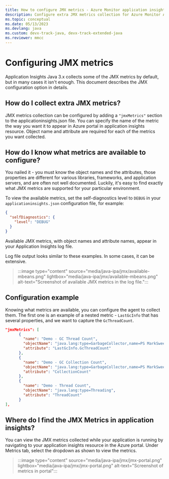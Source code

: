 ```yaml
---
title: How to configure JMX metrics - Azure Monitor application insights for Java
description: Configure extra JMX metrics collection for Azure Monitor Application Insights Java agent
ms.topic: conceptual
ms.date: 05/13/2023
ms.devlang: java
ms.custom: devx-track-java, devx-track-extended-java
ms.reviewer: mmcc
---
```


# Configuring JMX metrics

Application Insights Java 3.x collects some of the JMX metrics by default, but in many cases it isn't enough. This document describes the JMX configuration option in details.

## How do I collect extra JMX metrics?

JMX metrics collection can be configured by adding a ```"jmxMetrics"``` section to the applicationinsights.json file. You can specify the name of the metric the way you want it to appear in Azure portal in application insights resource. Object name and attribute are required for each of the metrics you want collected.

## How do I know what metrics are available to configure?

You nailed it - you must know the object names and the attributes, those properties are different for various libraries, frameworks, and application servers, and are often not well documented. Luckily, it's easy to find exactly what JMX metrics are supported for your particular environment.

To view the available metrics, set the self-diagnostics level to `DEBUG` in your `applicationinsights.json` configuration file, for example:

```json
{
  "selfDiagnostics": {
    "level": "DEBUG"
  }
}
```

Available JMX metrics, with object names and attribute names, appear in your Application Insights log file.

Log file output looks similar to these examples. In some cases, it can be extensive.

> :::image type="content" source="media/java-ipa/jmx/available-mbeans.png" lightbox="media/java-ipa/jmx/available-mbeans.png" alt-text="Screenshot of available JMX metrics in the log file.":::


## Configuration example

Knowing what metrics are available, you can configure the agent to collect them. The first one is an example of a nested metric - `LastGcInfo` that has several properties, and we want to capture the `GcThreadCount`.

```json
"jmxMetrics": [
      {
        "name": "Demo - GC Thread Count",
        "objectName": "java.lang:type=GarbageCollector,name=PS MarkSweep",
        "attribute": "LastGcInfo.GcThreadCount"
      },
      {
        "name": "Demo - GC Collection Count",
        "objectName": "java.lang:type=GarbageCollector,name=PS MarkSweep",
        "attribute": "CollectionCount"
      },
      {
        "name": "Demo - Thread Count",
        "objectName": "java.lang:type=Threading",
        "attribute": "ThreadCount"
      }
],
```

## Where do I find the JMX Metrics in application insights?

You can view the JMX metrics collected while your application is running by navigating to your application insights resource in the Azure portal. Under Metrics tab, select the dropdown as shown to view the metrics.

> :::image type="content" source="media/java-ipa/jmx/jmx-portal.png" lightbox="media/java-ipa/jmx/jmx-portal.png" alt-text="Screenshot of metrics in portal":::
